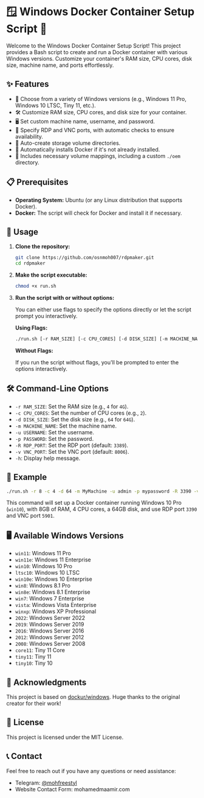 

# 🪟 Windows Docker Container Setup Script 🚀

Welcome to the Windows Docker Container Setup Script! This project provides a Bash script to create and run a Docker container with various Windows versions. Customize your container's RAM size, CPU cores, disk size, machine name, and ports effortlessly.

## ✨ Features

- 🎨 Choose from a variety of Windows versions (e.g., Windows 11 Pro, Windows 10 LTSC, Tiny 11, etc.).
- 🛠 Customize RAM size, CPU cores, and disk size for your container.
- 🖥 Set custom machine name, username, and password.
- 🔐 Specify RDP and VNC ports, with automatic checks to ensure availability.
- 📂 Auto-create storage volume directories.
- 🐳 Automatically installs Docker if it's not already installed.
- 📁 Includes necessary volume mappings, including a custom `./oem` directory.

## 📋 Prerequisites

- **Operating System:** Ubuntu (or any Linux distribution that supports Docker).
- **Docker:** The script will check for Docker and install it if necessary.

## 🏃 Usage

1. **Clone the repository:**

   ```bash
   git clone https://github.com/osnmoh007/rdpmaker.git
   cd rdpmaker
   ```

2. **Make the script executable:**

   ```bash
   chmod +x run.sh
   ```

3. **Run the script with or without options:**

   You can either use flags to specify the options directly or let the script prompt you interactively.

   **Using Flags:**

   ```bash
   ./run.sh [-r RAM_SIZE] [-c CPU_CORES] [-d DISK_SIZE] [-m MACHINE_NAME] [-u USERNAME] [-p PASSWORD] [-R RDP_PORT] [-v VNC_PORT] [-h]
   ```

   **Without Flags:**

   If you run the script without flags, you'll be prompted to enter the options interactively.

## 🛠 Command-Line Options

- `-r RAM_SIZE`: Set the RAM size (e.g., `4` for `4G`).
- `-c CPU_CORES`: Set the number of CPU cores (e.g., `2`).
- `-d DISK_SIZE`: Set the disk size (e.g., `64` for `64G`).
- `-m MACHINE_NAME`: Set the machine name.
- `-u USERNAME`: Set the username.
- `-p PASSWORD`: Set the password.
- `-R RDP_PORT`: Set the RDP port (default: `3389`).
- `-v VNC_PORT`: Set the VNC port (default: `8006`).
- `-h`: Display help message.

## 📑 Example

```bash
./run.sh -r 8 -c 4 -d 64 -m MyMachine -u admin -p mypassword -R 3390 -v 5901
```

This command will set up a Docker container running Windows 10 Pro (`win10`), with 8GB of RAM, 4 CPU cores, a 64GB disk, and use RDP port `3390` and VNC port `5901`.

## 🖥 Available Windows Versions

- `win11`: Windows 11 Pro
- `win11e`: Windows 11 Enterprise
- `win10`: Windows 10 Pro
- `ltsc10`: Windows 10 LTSC
- `win10e`: Windows 10 Enterprise
- `win8`: Windows 8.1 Pro
- `win8e`: Windows 8.1 Enterprise
- `win7`: Windows 7 Enterprise
- `vista`: Windows Vista Enterprise
- `winxp`: Windows XP Professional
- `2022`: Windows Server 2022
- `2019`: Windows Server 2019
- `2016`: Windows Server 2016
- `2012`: Windows Server 2012
- `2008`: Windows Server 2008
- `core11`: Tiny 11 Core
- `tiny11`: Tiny 11
- `tiny10`: Tiny 10

## 🙌 Acknowledgments

This project is based on [dockur/windows](https://github.com/dockur/windows/tree/master). Huge thanks to the original creator for their work!

## 📄 License

This project is licensed under the MIT License.

## 📞 Contact

Feel free to reach out if you have any questions or need assistance:
- Telegram: [@mohfreestyl](https://t.me/mohfreestyl)
- Website Contact Form: mohamedmaamir.com

